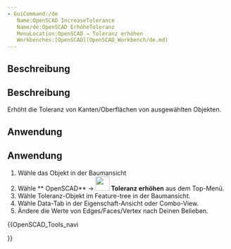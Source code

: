 ```yaml
---
- GuiCommand:/de
   Name:OpenSCAD IncreaseTolerance‏‎
   Name/de:OpenSCAD ErhöheToleranz‏‎
   MenuLocation:OpenSCAD → Toleranz erhöhen
   Workbenches:[OpenSCAD](OpenSCAD_Workbench/de.md)
---
```


## Beschreibung

## Beschreibung 

Erhöht die Toleranz von Kanten/Oberflächen von ausgewählten Objekten.

## Anwendung

## Anwendung 

1.  Wähle das Objekt in der Baumansicht
2.  Wähle ** OpenSCAD** → **<img src="images/OpenSCAD_IncreaseTolerance.png" width=32px> Toleranz erhöhen** aus dem Top-Menü.
3.  Wähle Toleranz-Objekt im Feature-tree in der Baumansicht.
4.  Wähle Data-Tab in der Eigenschaft-Ansicht oder Combo-View.
5.  Ändere die Werte von Edges/Faces/Vertex nach Deinen Belieben.





{{OpenSCAD_Tools_navi

}} 
